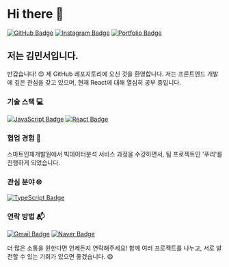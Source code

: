 # Hi there 👋

[![GitHub Badge](https://img.shields.io/badge/GitHub-181717?style=flat-square&logo=github&logoColor=white)](https://github.com/minseo1209) [![Instagram Badge](https://img.shields.io/badge/Instagram-E4405F?style=flat-square&logo=instagram&logoColor=white)](https://www.instagram.com/xxinssxo/) [![Portfolio Badge](https://img.shields.io/badge/Portfolio-0078D7?style=flat-square&logo=internet-explorer&logoColor=white)](https://minseoportfolio.netlify.app/)

## 저는 김민서입니다.

반갑습니다! 😊 제 GitHub 레포지토리에 오신 것을 환영합니다. 저는 프론트엔드 개발에 깊은 관심을 갖고 있으며, 현재 React에 대해 열심히 공부 중입니다.

### 기술 스택 💻

[![JavaScript Badge](https://img.shields.io/badge/JavaScript-F7DF1E?style=flat-square&logo=javascript&logoColor=black)](#) [![React Badge](https://img.shields.io/badge/React-61DAFB?style=flat-square&logo=react&logoColor=black)](#)


### 협업 경험 👥

스마트인재개발원에서 빅데이터분석 서비스 과정을 수강하면서, 팀 프로젝트인 '푸리'를 진행하게 되었습니다.


### 관심 분야 🌐

[![TypeScript Badge](https://img.shields.io/badge/TypeScript-3178C6?style=flat-square&logo=typescript&logoColor=white)](#)


### 연락 방법 📬

 [![Gmail Badge](https://img.shields.io/badge/Gmail-d14836?style=flat-square&logo=Gmail&logoColor=white&link=mailto:alstj6009@gmail.com)](mailto:alstj6009@gmail.com) [![Naver Badge](https://img.shields.io/badge/Naver-03C75A?style=flat-square&logo=naver&logoColor=white)](mailto:ekwjd8873@naver.com)


더 많은 소통을 원한다면 언제든지 연락해주세요! 함께 여러 프로젝트를 나누고, 서로 발전할 수 있는 기회가 있으면 좋겠습니다. 😄

